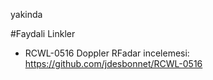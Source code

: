 yakinda


#Faydali Linkler
- RCWL-0516 Doppler RFadar incelemesi:  https://github.com/jdesbonnet/RCWL-0516
